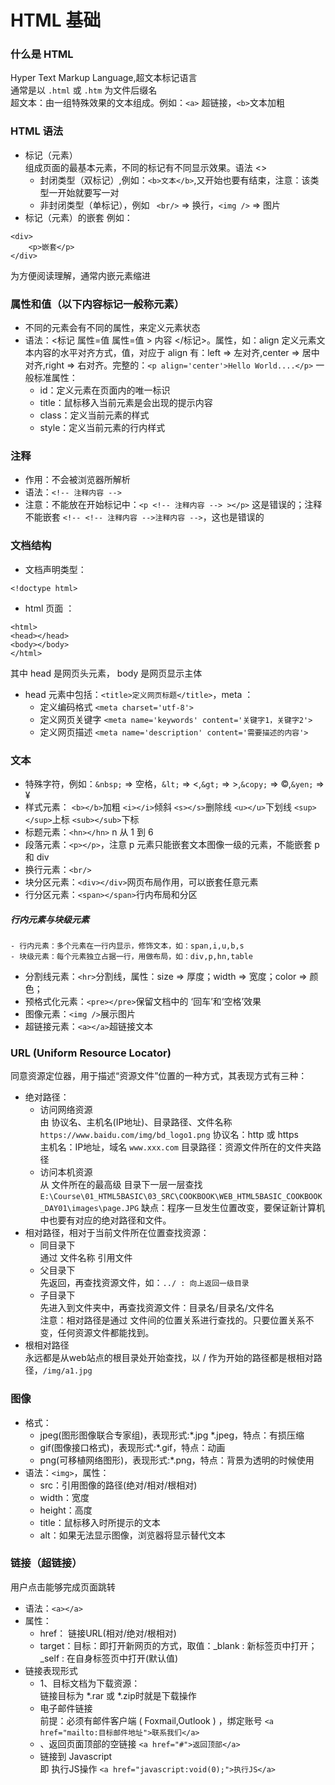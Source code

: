 # HTML 基础

### 什么是 HTML
Hyper Text Markup Language,超文本标记语言</br>
通常是以  `.html` 或  `.htm` 为文件后缀名</br>
超文本：由一组特殊效果的文本组成。例如：`<a>` 超链接，`<b>`文本加粗
### HTML 语法
* 标记（元素）</br>
组成页面的最基本元素，不同的标记有不同显示效果。语法  <> 
	- 封闭类型（双标记）,例如：`<b>文本</b>`,又开始也要有结束，注意：该类型一开始就要写一对
	- 非封闭类型（单标记），例如 ` <br/>` => 换行，`<img />` => 图片
* 标记（元素）的嵌套
例如：
```
<div>
	<p>嵌套</p>
</div>
```
为方便阅读理解，通常内嵌元素缩进
### 属性和值（以下内容标记一般称元素）
* 不同的元素会有不同的属性，来定义元素状态
* 语法：<标记  属性=值  属性=值 > 内容   </标记>。属性，如：align 定义元素文本内容的水平对齐方式，值，对应于 align 有：left => 左对齐,center => 居中对齐,right => 右对齐。完整的：`<p align='center'>Hello World....</p>`
一般标准属性： 
	- id：定义元素在页面内的唯一标识
	- title：鼠标移入当前元素是会出现的提示内容
	- class：定义当前元素的样式
	- style：定义当前元素的行内样式
### 注释
* 作用：不会被浏览器所解析
* 语法：`<!-- 注释内容 -->`
* 注意：不能放在开始标记中：`<p <!-- 注释内容 --> ></p>` 这是错误的；注释不能嵌套 `<!-- <!-- 注释内容 -->注释内容 -->`，这也是错误的
### 文档结构
* 文档声明类型：
```
<!doctype html>
```
* html 页面  ：
```
<html>
<head></head>
<body></body>
</html>
```
其中 head 是网页头元素， body 是网页显示主体
* head 元素中包括：`<title>定义网页标题</title>`，meta ：
	- 定义编码格式 `<meta charset='utf-8'>` 
	- 定义网页关键字	`<meta name='keywords' content='关键字1，关键字2'>`
	- 定义网页描述 `<meta name='description' content='需要描述的内容'>`
### 文本
* 特殊字符，例如：`&nbsp;` => 空格，`&lt;` => <,`&gt;` => >,`&copy;` => ©,`&yen;` => ¥
* 样式元素：
`<b></b>`加粗
`<i></i>`倾斜
`<s></s>`删除线
`<u></u>`下划线
`<sup></sup>`上标
`<sub></sub>`下标
* 标题元素：`<hn></hn>` n 从 1 到 6 
* 段落元素：`<p></p>`，注意 p 元素只能嵌套文本图像一级的元素，不能嵌套 p 和  div
* 换行元素：`<br/>`
* 块分区元素：`<div></div>`网页布局作用，可以嵌套任意元素
* 行分区元素：`<span></span>`行内布局和分区
##### 行内元素与块级元素
	- 行内元素：多个元素在一行内显示，修饰文本，如：span,i,u,b,s
	- 块级元素：每个元素独立占据一行，用做布局，如：div,p,hn,table
* 分割线元素：`<hr>`分割线，属性：size => 厚度；width => 宽度；color => 颜色；
* 预格式化元素：`<pre></pre>`保留文档中的 ‘回车’和‘空格’效果 
* 图像元素：`<img />`展示图片
* 超链接元素：`<a></a>`超链接文本
### URL (Uniform Resource Locator)
同意资源定位器，用于描述“资源文件”位置的一种方式，其表现方式有三种：
* 绝对路径：
	- 访问网络资源</br>
	由 协议名、主机名(IP地址)、目录路径、文件名称
	`https://www.baidu.com/img/bd_logo1.png`
	协议名：http 或 https</br>
	主机名：IP地址，域名
	`www.xxx.com`
	目录路径：资源文件所在的文件夹路径
	- 访问本机资源</br>
	 从 文件所在的最高级 目录下一层一层查找
	`E:\Course\01_HTML5BASIC\03_SRC\COOKBOOK\WEB_HTML5BASIC_COOKBOOK_DAY01\images\page.JPG`
	缺点：程序一旦发生位置改变，要保证新计算机中也要有对应的绝对路径和文件。
* 相对路径，相对于当前文件所在位置查找资源：
	- 同目录下</br>
	         通过 文件名称 引用文件
	- 父目录下</br>
	           先返回，再查找资源文件，如：`../ : 向上返回一级目录`
	- 子目录下</br>
	           先进入到文件夹中，再查找资源文件：目录名/目录名/文件名</br>
注意：相对路径是通过 文件间的位置关系进行查找的。只要位置关系不变，任何资源文件都能找到。
* 根相对路径</br>
永远都是从web站点的根目录处开始查找，以 / 作为开始的路径都是根相对路径，`/img/a1.jpg`
### 图像
* 格式：
	- jpeg(图形图像联合专家组)，表现形式:*.jpg  *.jpeg，特点：有损压缩	
	- gif(图像接口格式)，表现形式:*.gif，特点：动画
	- png(可移植网络图形)，表现形式:*.png，特点：背景为透明的时候使用
* 语法：`<img>`，属性：
	- src：引用图像的路径(绝对/相对/根相对)
	- width：宽度
	- height：高度
	- title：鼠标移入时所提示的文本
	- alt：如果无法显示图像，浏览器将显示替代文本
### 链接（超链接）
用户点击能够完成页面跳转
* 语法：`<a></a>`
* 属性：
	- href： 链接URL(相对/绝对/根相对)
	- target：目标：即打开新网页的方式，取值：_blank : 新标签页中打开；_self : 在自身标签页中打开(默认值)
* 链接表现形式
	- 1、目标文档为下载资源：</br>
		链接目标为 *.rar 或 *.zip时就是下载操作
	- 电子邮件链接</br>
		前提：必须有邮件客户端 ( Foxmail,Outlook ) ，绑定账号
		`<a href="mailto:目标邮件地址">联系我们</a>`
	- 、返回页面顶部的空链接
		`<a href="#">返回顶部</a>`
	- 链接到 Javascript</br>
	  	即 执行JS操作
	    `<a href="javascript:void(0);">执行JS</a>`
